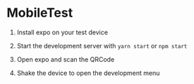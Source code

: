 # MobileTest

1. Install expo on your test device

2. Start the development server with `yarn start` or `npm start`

3. Open expo and scan the QRCode

4. Shake the device to open the development menu
